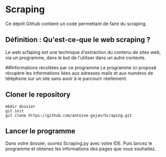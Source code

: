 # Scraping

Ce dépôt Github contient un code permettant de faire du scraping. 

## Définition : Qu'est-ce-que le web scraping ? 
Le web scfaping est une technique d'extraction du contenu de sites web, via un programme, dans le but de l'utiliser dans un autre contexte.

##Informations récoltées par ce programme
Le programme ici proposé récupère les informations liées aux adresses mails et aux numéros de téléphone sur un site sans avoir à le parcourir réellement.

## Cloner le repository
```
mkdir dossier
git init
git clone https://github.com/antoine-gajan/Scraping.git
```


## Lancer le programme

Dans votre dossier, ouvrez Scraping.py avec votre IDE.
Puis lancez le programme et obtenez les informations des pages que vous souhaitez.


